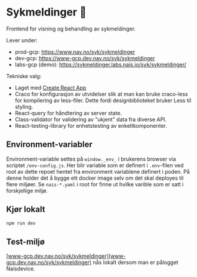 # Sykmeldinger 📝

Frontend for visning og behandling av sykmeldinger.

Lever under:

-   prod-gcp: https://www.nav.no/syk/sykmeldinger
-   dev-gcp: https://www-gcp.dev.nav.no/syk/sykmeldinger
-   labs-gcp (demo): https://sykmeldinger.labs.nais.io/syk/sykmeldinger/

Tekniske valg:

-   Laget med [Create React App](https://github.com/facebook/create-react-app)
-   Craco for konfigurasjon av utvidelser slik at man kan bruke craco-less for kompilering av less-filer. Dette fordi designbiblioteket bruker Less til styling.
-   React-query for håndtering av server state.
-   Class-validator for validering av "ukjent" data fra diverse API.
-   React-testing-library for enhetstesting av enkeltkomponenter.

## Environment-variabler

Environment-variable settes på `window._env_` i brukerens browser via scriptet `/env-config.js`. Her blir variable som er definert i `.env`-filen ved root av dette repoet hentet fra environment variablene definert i poden. På denne holder det å bygge ett docker image selv om det skal deployes til flere miljøer. Se `nais-*.yaml` i root for finne ut hvilke varible som er satt i forskjellige miljø.

## Kjør lokalt

```bash
npm run dev
```

## Test-miljø

[www-gcp.dev.nav.no/syk/sykmeldinger](www-gcp.dev.nav.no/syk/sykmeldinger) nås lokalt dersom man er pålogget Naisdevice.

